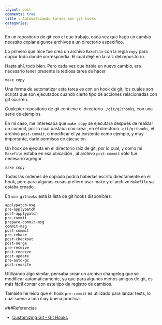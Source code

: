 ```yaml
---
layout: post
comments: true
title : Automatizando tareas con git hooks
categories:
---
```


En un repositorio de git con el que trabajo, cada vez que hago un cambio necesito copiar algunos archivos a un directorio específico.

Lo primero que hice fue crea un archivo `Makefile` con la regla `copy` para copiar todo donde correspondía. El cual dejé en la raíz del repositorio.

Hasta ahí, todo bien. Pero cada vez que había un nuevo cambio, era necesario tener presente la tediosa tarea de hacer

    make copy

Una forma de automatizar esta tarea es con un hook de git, los cuales son scripts que son ejecutados cuando cierto tipo de acciones relacionadas con git ocurren.

Cualquier repositorio de git contiene el directorio `./git/githooks`, con una serie de ejemplos.

En mi caso, me interesaba que `make copy` se ejecutara después de realizar un commit, por lo cual bastaba con crear, en el directorio `.git/githooks`, el archivo `post-commit`, o modificar el ya existente como ejemplo, y muy importante, darle permisos de ejecución.

Un hook se ejecuta en el directorio raíz de git, por lo cual, y como mi `Makefile` estaba en esa ubicación , al archivo `post-commit` sólo fue necesario agregar

    make copy

Todas las ordenes de copiado podría haberlas escrito directamente en el hook, pero para algunas cosas prefiero usar make y el archivo `Makefile` ya estaba creado.

En `man githooks` está la lista de git hooks disponibles:

    applypatch-msg
    pre-applypatch
    post-applypatch
    pre-commit
    prepare-commit-msg
    commit-msg
    post-commit
    pre-rebase
    post-checkout
    post-merge
    pre-receive
    post-receive
    post-update
    pre-auto-gc
    post-rewrite

Utilizando algo similar, pensaba crear un archivo changelog que se modificar automáticamente, ya que para algunos menos amigos de git, es más fácil contar con este tipo de registro de cambios.

También he leído que el hook `pre-commit` es utilizado para lanzar tests, lo cual suena a una muy buena practica.

###Referencias
* [Customizing Git - Git Hooks](http://git-scm.com/book/en/Customizing-Git-Git-Hooks)  
